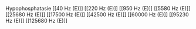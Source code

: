 Hypophosphatasie
[[40 Hz (E)]]
[[220 Hz (E)]]
[[950 Hz (E)]]
[[5580 Hz (E)]]
[[25680 Hz (E)]]
[[17500 Hz (E)]]
[[42500 Hz (E)]]
[[60000 Hz (E)]]
[[95230 Hz (E)]]
[[125680 Hz (E)]]